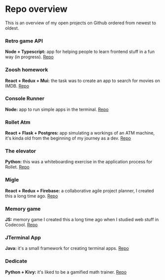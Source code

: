 # Repo overview

This is an overview of my open projects on Github ordered from newest to oldest.

### Retro game API

**Node + Typescript:** app for helping people to learn frontend stuff in a fun way (in progress). [Repo](https://github.com/AdamGonda/retro-game-api-open)

### Zoosh homework

**React + Redux + Mui:** the task was to create an app to search for movies on IMDB. [Repo](https://github.com/AdamGonda/zoosh-homework)

### Console Runner

**Node:** app to run simple apps in the terminal. [Repo](https://github.com/AdamGonda/console-runner)

### Rollet Atm

**React + Flask + Postgres:** app simulating a workings of an ATM machine,
it's kinda old from the beginning of my journey as a dev. [Repo](https://github.com/AdamGonda/rollet-atm)

### The elevator

**Python:** this was a whiteboarding exercise in the application process for Rollet. [Repo](https://github.com/AdamGonda/The-elevator)

### Migle

**React + Redux + Firebase:** a collaborative agile project planner, I created this a long time ago. [Repo](https://github.com/AdamGonda/migle)

### Memory game

**JS:** memory game I created this a long time ago when I studied web stuff in Codecool. [Repo](https://github.com/AdamGonda/memory-game)

### JTerminal App

**Java:** it's a small framework for creating terminal apps. [Repo](https://github.com/AdamGonda/JTerminalApp)

### Dedicate

**Python + Kivy:** it's liked to be a gamified math trainer. [Repo](https://github.com/AdamGonda/Dedicate)